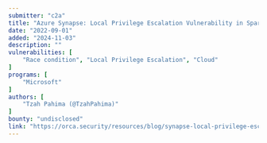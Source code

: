 ```yaml
---
submitter: "c2a"
title: "Azure Synapse: Local Privilege Escalation Vulnerability in Spark"
date: "2022-09-01"
added: "2024-11-03"
description: ""
vulnerabilities: [
    "Race condition", "Local Privilege Escalation", "Cloud"
]
programs: [
    "Microsoft"
]
authors: [
    "Tzah Pahima (@TzahPahima)"
]
bounty: "undisclosed"
link: "https://orca.security/resources/blog/synapse-local-privilege-escalation-vulnerability-spark/"
---
```




